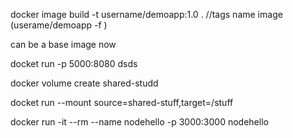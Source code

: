 docker image build -t username/demoapp:1.0 . //tags name image (userame/demoapp  -f <file>)

can be a base image now

docket run -p 5000:8080 dsds

docker volume create shared-studd

docket run --mount source=shared-stuff,target=/stuff

docker run -it --rm --name nodehello -p 3000:3000 nodehello
